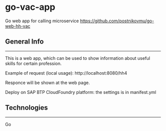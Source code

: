 # go-vac-app
Go web app for calling microservice https://github.com/postnikovmu/go-web-hh-vac

## General Info
***
This is a web app, which can be used to show information
about useful skills for certain profession.

Example of request (local usage):
http://localhost:8080/hh4

Responce will be shown at the web page.

Deploy on SAP BTP CloudFoundry platform: the settings is in manifest.yml
## Technologies
***
Go
